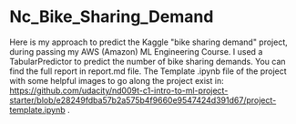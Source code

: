 # Nc_Bike_Sharing_Demand
Here is my approach to predict the Kaggle "bike sharing demand" project, during passing my AWS (Amazon) ML Engineering Course.
I used a TabularPredictor to predict the number of bike sharing demands.
You can find the full report in report.md file.
The Template .ipynb file of the project with some helpful images to go along the project exist in: https://github.com/udacity/nd009t-c1-intro-to-ml-project-starter/blob/e28249fdba57b2a575b4f9660e9547424d391d67/project-template.ipynb .
